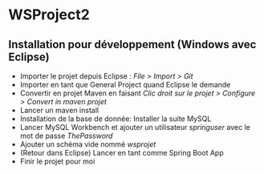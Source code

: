 # WSProject2

## Installation pour développement (Windows avec Eclipse)
- Importer le projet depuis Eclipse :  *File > Import > Git*
- Importer en tant que General Project quand Eclipse le demande
- Convertir en projet Maven en faisant *Clic droit sur le projet > Configure > Convert in maven projet*
- Lancer un maven install
- Installation de la base de donnée: Installer la suite MySQL
- Lancer MySQL Workbench et ajouter un utilisateur *springuser* avec le mot de passe *ThePassword*
- Ajouter un schéma vide nommé *wsprojet*
- (Retour dans Eclipse) Lancer en tant comme Spring Boot App
- Finir le projet pour moi
